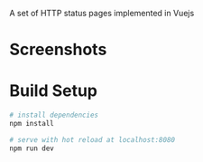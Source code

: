 A set of HTTP status pages implemented in Vuejs

# Screenshots

# Build Setup

``` bash
# install dependencies
npm install

# serve with hot reload at localhost:8080
npm run dev

```
